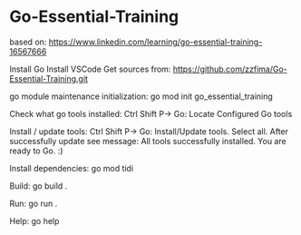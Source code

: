 # Go-Essential-Training

based on: https://www.linkedin.com/learning/go-essential-training-16567666

Install Go
Install VSCode
Get sources from: https://github.com/zzfima/Go-Essential-Training.git

go module maintenance initialization: go mod init go_essential_training

Check what go tools installed: Ctrl Shift P-> Go: Locate Configured Go tools

Install / update tools: Ctrl Shift P-> Go: Install/Update tools. Select all. After successfully update see message: All tools successfully installed. You are ready to Go. :)

Install dependencies: go mod tidi

Build: go build .

Run: go run .

Help: go help
